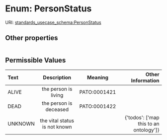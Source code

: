 
# Enum: PersonStatus




URI: [standards_usecase_schema:PersonStatus](https://w3id.org/bridge2ai/standards-usecase-schema/PersonStatus)


## Other properties

|  |  |  |
| --- | --- | --- |

## Permissible Values

| Text | Description | Meaning | Other Information |
| :--- | :---: | :---: | ---: |
| ALIVE | the person is living | PATO:0001421 |  |
| DEAD | the person is deceased | PATO:0001422 |  |
| UNKNOWN | the vital status is not known |  | {'todos': ['map this to an ontology']} |

